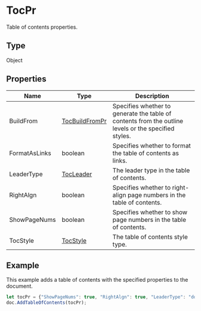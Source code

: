 # TocPr

Table of contents properties.

## Type

Object

## Properties

| Name | Type | Description |
| ---- | ---- | ----------- |
| BuildFrom | [TocBuildFromPr](../Enumeration/TocBuildFromPr.md) | Specifies whether to generate the table of contents from the outline levels or the specified styles. |
| FormatAsLinks | boolean | Specifies whether to format the table of contents as links. |
| LeaderType | [TocLeader](../Enumeration/TocLeader.md) | The leader type in the table of contents. |
| RightAlgn | boolean | Specifies whether to right-align page numbers in the table of contents. |
| ShowPageNums | boolean | Specifies whether to show page numbers in the table of contents. |
| TocStyle | [TocStyle](../Enumeration/TocStyle.md) | The table of contents style type. |


## Example

This example adds a table of contents with the specified properties to the document.

```javascript editor-xlsx
let tocPr = {"ShowPageNums": true, "RightAlgn": true, "LeaderType": "dot", "FormatAsLinks": true, "BuildFrom": {"OutlineLvls": 9}, "TocStyle": "standard"};
doc.AddTableOfContents(tocPr);
```
